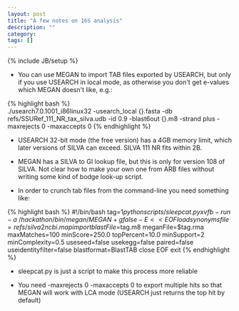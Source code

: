 ```yaml
---
layout: post
title: "A few notes on 16S analysis"
description: ""
category: 
tags: []
---
```

{% include JB/setup %}

*   You can use MEGAN to import TAB files exported by USEARCH, but only if you use USEARCH in local mode, as otherwise you don't get e-values which MEGAN doesn't like, e.g.:

{% highlight bash %}  
./usearch7.0.1001_i86linux32 -usearch_local {}.fasta -db refs/SSURef_111_NR_tax_silva.udb -id 0.9 -blast6out {}.m8 -strand plus -maxrejects 0 -maxaccepts 0
{% endhighlight %}

*   USEARCH 32-bit mode (the free version) has a 4GB memory limit, which later versions of SILVA can exceed. SILVA 111 NR fits within 2B.

*   MEGAN has a SILVA to GI lookup file, but this is only for version 108 of SILVA. Not clear how to make your own one from ARB files without writing some kind of bodge look-up script.

*   In order to crunch tab files from the command-line you need something like:

{% highlight bash %}
#!/bin/bash
tag=$1
python scripts/sleepcat.py xvfb-run -a ~/hackathon/bin/megan/MEGAN +g false -E <<EOF
load synonymsfile=refs/silva2ncbi.map
import blastFile=$tag.m8 meganFile=$tag.rma maxMatches=100 minScore=250.0 topPercent=10.0 minSupport=2 minComplexity=0.5 useseed=false usekegg=false paired=false useidentityfilter=false blastformat=BlastTAB
close
EOF
exit
{% endhighlight %}

*   sleepcat.py is just a script to make this process more reliable

*   You need -maxrejects 0 -maxaccepts 0 to export multiple hits so that MEGAN will work with LCA mode (USEARCH just returns the top hit by default)

 


